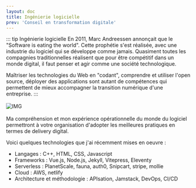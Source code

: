 ```yaml
---
layout: doc
title: Ingénierie logicielle
prev: 'Conseil en transformation digitale'
---
```


::: tip Ingénierie logicielle
En 2011, Marc Andreessen annonçait que le "Software is eating the world". Cette prophétie s'est réalisée, avec une industrie du logiciel qui se développe comme jamais. Quasiment toutes les compagnies traditionnelles réalisent que pour être compétitif dans un monde digital, il faut penser et agir comme une société technologique.

Maîtriser les technologies du Web en "codant", comprendre et utiliser l'open source, déployer des applications sont autant de compétences qui permettent de mieux accompagner la transition numérique d'une entreprise.
:::
<br><br>
![IMG](/assets/img/ingenierie_logicielle.webp "Ingénierie logicielle")
<br><br>
Ma compréhension et mon expérience opérationnelle du monde du logiciel permettront à votre organisation d'adopter les meilleures pratiques en termes de delivery digital.

Voici quelques technologies que j'ai récemment mises en oeuvre :

- Langages : C++, HTML, CSS, Javascript
- Frameworks : Vue.js, Node.js, Jekyll, Vitepress, Eleventy
- Serverless : PlanetScale, fauna, auth0, Snipcart, stripe, mollie
- Cloud : AWS, netlify
- Architecture et méthodologie : APIsation, Jamstack, DevOps, CI/CD
